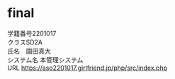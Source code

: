 # final
学籍番号2201017<br>
クラスSD2A<br>
氏名　園田真大<br>
システム名 本管理システム<br>
URL https://aso2201017.girlfriend.jp/php/src/index.php
